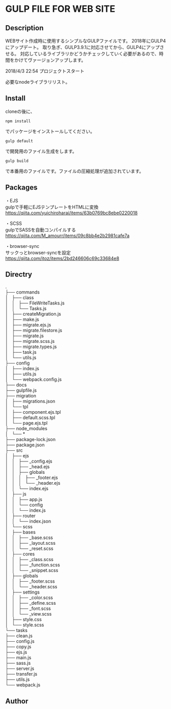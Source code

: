 GULP FILE FOR WEB SITE
====

## Description

WEBサイト作成時に使用するシンプルなGULPファイルです。
2018年にGULP4にアップデート。
取り急ぎ、GULP3.9.1に対応させてから、GULP4にアップさせる。
対応しているライブラリかどうかチェックしていく必要があるので、時間をかけてヴァージョンアップします。

2018/4/3 22:54 プロジェクトスタート

必要なnodeライブラリリスト。


## Install
cloneの後に、
```
npm install
```
でパッケージをインストールしてください。
```
gulp default
```
で開発用のファイル生成をします。
```
gulp build
```
で本番用のファイルです。ファイルの圧縮処理が追加されています。

## Packages
・EJS  
gulpで手軽にEJSテンプレートをHTMLに変換  
https://qiita.com/yuichiroharai/items/63b0769bc8ebe0220018

・SCSS  
gulpでSASSを自動コンパイルする  
https://qiita.com/M_amourr/items/09c8bb4e2b2981cafe7a  

・browser-sync  
サックっとbrowser-syncを設定  
https://qiita.com/itoz/items/2bd246606c69c33684e8  
  
## Directry  
.  
├── commands  
│   ├── class  
│   │   ├── FileWriteTasks.js  
│   │   └── Tasks.js  
│   ├── createMigration.js  
│   ├── make.js  
│   ├── migrate.ejs.js  
│   ├── migrate.filestore.js  
│   ├── migrate.js  
│   ├── migrate.scss.js  
│   ├── migrate.types.js  
│   ├── task.js  
│   └── utils.js  
├── config  
│   ├── index.js  
│   ├── utils.js  
│   └── webpack.config.js  
├── docs  
├── gulpfile.js  
├── migration  
│   ├── migrations.json  
│   └── tpl  
│       ├── component.ejs.tpl  
│       ├── default.scss.tpl  
│       └── page.ejs.tpl  
├── node_modules  
│   └── *  
├── package-lock.json  
├── package.json  
├── src  
│   ├── ejs  
│   │   ├── _config.ejs  
│   │   ├── _head.ejs  
│   │   ├── globals  
│   │   │   ├── _footer.ejs  
│   │   │   └── _header.ejs  
│   │   └── index.ejs  
│   ├── js  
│   │   ├── app.js  
│   │   └── config  
│   │       └── index.js  
│   ├── router  
│   │   └── index.json  
│   └── scss  
│       ├── bases  
│       │   ├── _base.scss  
│       │   ├── _layout.scss  
│       │   └── _reset.scss  
│       ├── cores  
│       │   ├── _class.scss  
│       │   ├── _function.scss  
│       │   └── _snippet.scss  
│       ├── globals  
│       │   ├── _footer.scss  
│       │   └── _header.scss  
│       ├── settings  
│       │   ├── _color.scss  
│       │   ├── _define.scss  
│       │   ├── _font.scss  
│       │   └── _view.scss  
│       ├── style.css  
│       └── style.scss  
└── tasks  
    ├── clean.js  
    ├── config.js  
    ├── copy.js  
    ├── ejs.js  
    ├── main.js  
    ├── sass.js  
    ├── server.js  
    ├── transfer.js  
    ├── utils.js  
    └── webpack.js  


## Author























